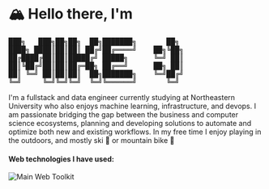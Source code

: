 <h1>🏔️ Hello there, I'm</h1>
<!-- Source: https://patorjk.com/software/taag/#p=display&f=ANSI%20Shadow&t=Mike%20%3A) -->
<pre>
███╗   ███╗██╗██╗  ██╗███████╗       ██╗ 
████╗ ████║██║██║ ██╔╝██╔════╝    ██╗╚██╗
██╔████╔██║██║█████╔╝ █████╗      ╚═╝ ██║
██║╚██╔╝██║██║██╔═██╗ ██╔══╝      ██╗ ██║
██║ ╚═╝ ██║██║██║  ██╗███████╗    ╚═╝██╔╝
╚═╝     ╚═╝╚═╝╚═╝  ╚═╝╚══════╝       ╚═╝ 
</pre>
<p>I'm a fullstack and data engineer currently studying at Northeastern University who also enjoys machine learning, infrastructure, and devops. I am passionate bridging the gap between the business and computer science ecosystems, planning and developing solutions to automate and optimize both new and existing workflows. In my free time I enjoy playing in the outdoors, and mostly ski 🎿 or mountain bike 🚵 </p>

<h4>Web technologies I have used:</h4>
<img src="https://skillicons.dev/icons?i=ts,astro,nextjs,svelte,tailwind,supabase,python,pytorch"
     alt="Main Web Toolkit" />

<!-- TODO: https://github.com/ryo-ma/github-profile-trophy -->
